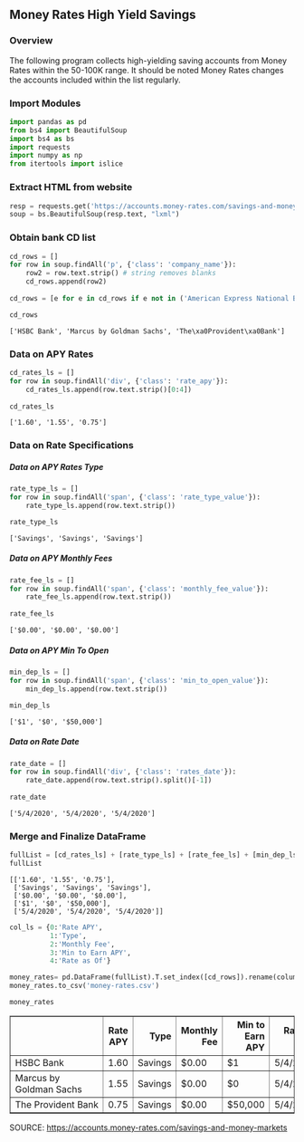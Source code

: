 ## Money Rates High Yield Savings

### Overview

The following program collects high-yielding saving accounts from Money Rates within the 50-100K range. It should be noted Money Rates changes the accounts included within the list regularly.

### Import Modules


```python
import pandas as pd
from bs4 import BeautifulSoup
import bs4 as bs
import requests 
import numpy as np
from itertools import islice
```

### Extract HTML from website


```python
resp = requests.get('https://accounts.money-rates.com/savings-and-money-markets')
soup = bs.BeautifulSoup(resp.text, "lxml")
```

### Obtain bank CD list


```python
cd_rows = []
for row in soup.findAll('p', {'class': 'company_name'}):
    row2 = row.text.strip() # string removes blanks
    cd_rows.append(row2)
    
cd_rows = [e for e in cd_rows if e not in ('American Express National Bank')]

cd_rows
```




    ['HSBC Bank', 'Marcus by Goldman Sachs', 'The\xa0Provident\xa0Bank']



### Data on APY Rates


```python
cd_rates_ls = []
for row in soup.findAll('div', {'class': 'rate_apy'}):
    cd_rates_ls.append(row.text.strip()[0:4])
    
cd_rates_ls
```




    ['1.60', '1.55', '0.75']



### Data on Rate Specifications

##### Data on APY Rates Type


```python
rate_type_ls = []
for row in soup.findAll('span', {'class': 'rate_type_value'}):
    rate_type_ls.append(row.text.strip())

rate_type_ls
```




    ['Savings', 'Savings', 'Savings']



##### Data on APY Monthly Fees


```python
rate_fee_ls = []
for row in soup.findAll('span', {'class': 'monthly_fee_value'}):
    rate_fee_ls.append(row.text.strip())
    
rate_fee_ls
```




    ['$0.00', '$0.00', '$0.00']



##### Data on APY Min To Open


```python
min_dep_ls = []
for row in soup.findAll('span', {'class': 'min_to_open_value'}):
    min_dep_ls.append(row.text.strip())

min_dep_ls
```




    ['$1', '$0', '$50,000']



##### Data on Rate Date


```python
rate_date = []
for row in soup.findAll('div', {'class': 'rates_date'}):
    rate_date.append(row.text.strip().split()[-1])
    
rate_date
```




    ['5/4/2020', '5/4/2020', '5/4/2020']



### Merge and Finalize DataFrame


```python
fullList = [cd_rates_ls] + [rate_type_ls] + [rate_fee_ls] + [min_dep_ls] + [rate_date]
fullList
```




    [['1.60', '1.55', '0.75'],
     ['Savings', 'Savings', 'Savings'],
     ['$0.00', '$0.00', '$0.00'],
     ['$1', '$0', '$50,000'],
     ['5/4/2020', '5/4/2020', '5/4/2020']]




```python
col_ls = {0:'Rate APY',
          1:'Type',
          2:'Monthly Fee',
          3:'Min to Earn APY',
          4:'Rate as Of'}

money_rates= pd.DataFrame(fullList).T.set_index([cd_rows]).rename(columns = col_ls)
money_rates.to_csv('money-rates.csv')

money_rates
```




<div>
<style scoped>
    .dataframe tbody tr th:only-of-type {
        vertical-align: middle;
    }

    .dataframe tbody tr th {
        vertical-align: top;
    }

    .dataframe thead th {
        text-align: right;
    }
</style>
<table border="1" class="dataframe">
  <thead>
    <tr style="text-align: right;">
      <th></th>
      <th>Rate APY</th>
      <th>Type</th>
      <th>Monthly Fee</th>
      <th>Min to Earn APY</th>
      <th>Rate as Of</th>
    </tr>
  </thead>
  <tbody>
    <tr>
      <td>HSBC Bank</td>
      <td>1.60</td>
      <td>Savings</td>
      <td>$0.00</td>
      <td>$1</td>
      <td>5/4/2020</td>
    </tr>
    <tr>
      <td>Marcus by Goldman Sachs</td>
      <td>1.55</td>
      <td>Savings</td>
      <td>$0.00</td>
      <td>$0</td>
      <td>5/4/2020</td>
    </tr>
    <tr>
      <td>The Provident Bank</td>
      <td>0.75</td>
      <td>Savings</td>
      <td>$0.00</td>
      <td>$50,000</td>
      <td>5/4/2020</td>
    </tr>
  </tbody>
</table>
</div>



SOURCE: https://accounts.money-rates.com/savings-and-money-markets
